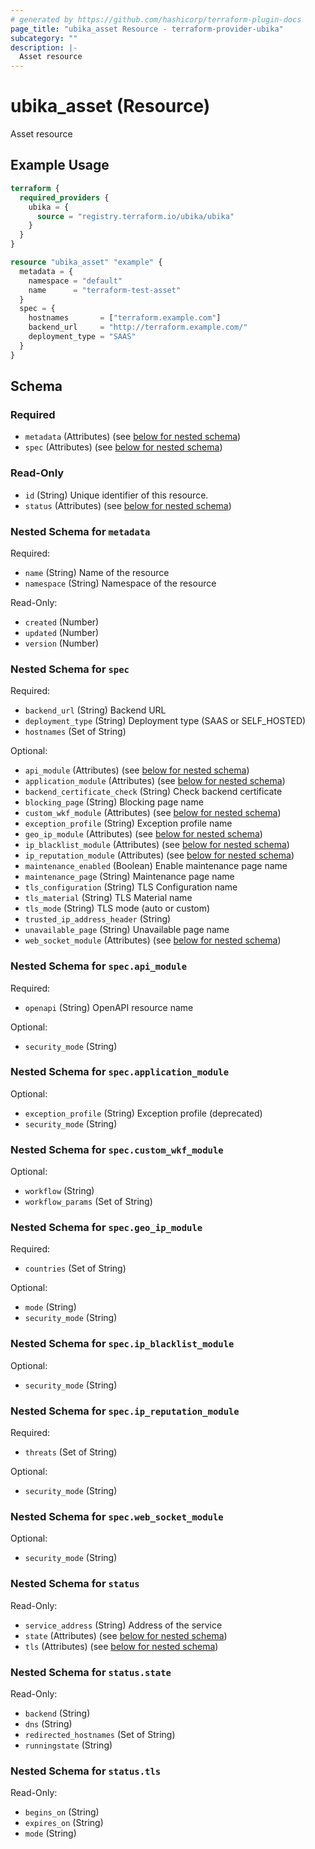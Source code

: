 ```yaml
---
# generated by https://github.com/hashicorp/terraform-plugin-docs
page_title: "ubika_asset Resource - terraform-provider-ubika"
subcategory: ""
description: |-
  Asset resource
---
```


# ubika_asset (Resource)

Asset resource

## Example Usage

```terraform
terraform {
  required_providers {
    ubika = {
      source = "registry.terraform.io/ubika/ubika"
    }
  }
}

resource "ubika_asset" "example" {
  metadata = {
    namespace = "default"
    name      = "terraform-test-asset"
  }
  spec = {
    hostnames       = ["terraform.example.com"]
    backend_url     = "http://terraform.example.com/"
    deployment_type = "SAAS"
  }
}
```

<!-- schema generated by tfplugindocs -->
## Schema

### Required

- `metadata` (Attributes) (see [below for nested schema](#nestedatt--metadata))
- `spec` (Attributes) (see [below for nested schema](#nestedatt--spec))

### Read-Only

- `id` (String) Unique identifier of this resource.
- `status` (Attributes) (see [below for nested schema](#nestedatt--status))

<a id="nestedatt--metadata"></a>
### Nested Schema for `metadata`

Required:

- `name` (String) Name of the resource
- `namespace` (String) Namespace of the resource

Read-Only:

- `created` (Number)
- `updated` (Number)
- `version` (Number)


<a id="nestedatt--spec"></a>
### Nested Schema for `spec`

Required:

- `backend_url` (String) Backend URL
- `deployment_type` (String) Deployment type (SAAS or SELF_HOSTED)
- `hostnames` (Set of String)

Optional:

- `api_module` (Attributes) (see [below for nested schema](#nestedatt--spec--api_module))
- `application_module` (Attributes) (see [below for nested schema](#nestedatt--spec--application_module))
- `backend_certificate_check` (String) Check backend certificate
- `blocking_page` (String) Blocking page name
- `custom_wkf_module` (Attributes) (see [below for nested schema](#nestedatt--spec--custom_wkf_module))
- `exception_profile` (String) Exception profile name
- `geo_ip_module` (Attributes) (see [below for nested schema](#nestedatt--spec--geo_ip_module))
- `ip_blacklist_module` (Attributes) (see [below for nested schema](#nestedatt--spec--ip_blacklist_module))
- `ip_reputation_module` (Attributes) (see [below for nested schema](#nestedatt--spec--ip_reputation_module))
- `maintenance_enabled` (Boolean) Enable maintenance page name
- `maintenance_page` (String) Maintenance page name
- `tls_configuration` (String) TLS Configuration name
- `tls_material` (String) TLS Material name
- `tls_mode` (String) TLS mode (auto or custom)
- `trusted_ip_address_header` (String)
- `unavailable_page` (String) Unavailable page name
- `web_socket_module` (Attributes) (see [below for nested schema](#nestedatt--spec--web_socket_module))

<a id="nestedatt--spec--api_module"></a>
### Nested Schema for `spec.api_module`

Required:

- `openapi` (String) OpenAPI resource name

Optional:

- `security_mode` (String)


<a id="nestedatt--spec--application_module"></a>
### Nested Schema for `spec.application_module`

Optional:

- `exception_profile` (String) Exception profile (deprecated)
- `security_mode` (String)


<a id="nestedatt--spec--custom_wkf_module"></a>
### Nested Schema for `spec.custom_wkf_module`

Optional:

- `workflow` (String)
- `workflow_params` (Set of String)


<a id="nestedatt--spec--geo_ip_module"></a>
### Nested Schema for `spec.geo_ip_module`

Required:

- `countries` (Set of String)

Optional:

- `mode` (String)
- `security_mode` (String)


<a id="nestedatt--spec--ip_blacklist_module"></a>
### Nested Schema for `spec.ip_blacklist_module`

Optional:

- `security_mode` (String)


<a id="nestedatt--spec--ip_reputation_module"></a>
### Nested Schema for `spec.ip_reputation_module`

Required:

- `threats` (Set of String)

Optional:

- `security_mode` (String)


<a id="nestedatt--spec--web_socket_module"></a>
### Nested Schema for `spec.web_socket_module`

Optional:

- `security_mode` (String)



<a id="nestedatt--status"></a>
### Nested Schema for `status`

Read-Only:

- `service_address` (String) Address of the service
- `state` (Attributes) (see [below for nested schema](#nestedatt--status--state))
- `tls` (Attributes) (see [below for nested schema](#nestedatt--status--tls))

<a id="nestedatt--status--state"></a>
### Nested Schema for `status.state`

Read-Only:

- `backend` (String)
- `dns` (String)
- `redirected_hostnames` (Set of String)
- `runningstate` (String)


<a id="nestedatt--status--tls"></a>
### Nested Schema for `status.tls`

Read-Only:

- `begins_on` (String)
- `expires_on` (String)
- `mode` (String)
